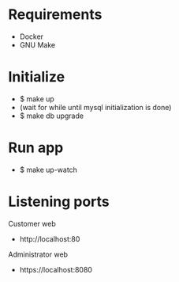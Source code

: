 # Requirements
- Docker
- GNU Make

# Initialize
- $ make up
- (wait for while until mysql initialization is done)
- $ make db upgrade

# Run app
- $ make up-watch

# Listening ports
Customer web
- http://localhost:80

Administrator web
- https://localhost:8080

